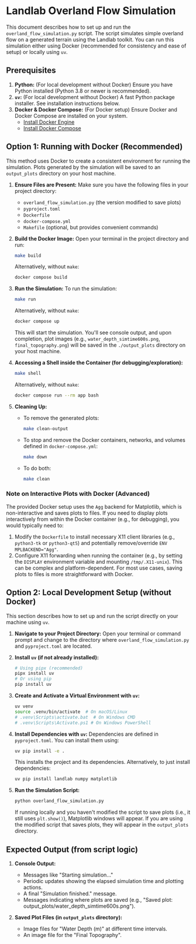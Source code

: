 # Landlab Overland Flow Simulation

This document describes how to set up and run the `overland_flow_simulation.py` script.
The script simulates simple overland flow on a generated terrain using the Landlab toolkit.
You can run this simulation either using Docker (recommended for consistency and ease of setup) or locally using `uv`.

## Prerequisites

1.  **Python:** (For local development without Docker) Ensure you have Python installed (Python 3.8 or newer is recommended).
2.  **`uv`:** (For local development without Docker) A fast Python package installer. See installation instructions below.
3.  **Docker & Docker Compose:** (For Docker setup) Ensure Docker and Docker Compose are installed on your system.
    *   [Install Docker Engine](https://docs.docker.com/engine/install/)
    *   [Install Docker Compose](https://docs.docker.com/compose/install/)

## Option 1: Running with Docker (Recommended)

This method uses Docker to create a consistent environment for running the simulation. Plots generated by the simulation will be saved to an `output_plots` directory on your host machine.

1.  **Ensure Files are Present:**
    Make sure you have the following files in your project directory:
    *   `overland_flow_simulation.py` (the version modified to save plots)
    *   `pyproject.toml`
    *   `Dockerfile`
    *   `docker-compose.yml`
    *   `Makefile` (optional, but provides convenient commands)

2.  **Build the Docker Image:**
    Open your terminal in the project directory and run:
    ```bash
    make build
    ```
    Alternatively, without `make`:
    ```bash
    docker compose build
    ```

3.  **Run the Simulation:**
    To run the simulation:
    ```bash
    make run
    ```
    Alternatively, without `make`:
    ```bash
    docker compose up
    ```
    This will start the simulation. You'll see console output, and upon completion, plot images (e.g., `water_depth_simtime600s.png`, `final_topography.png`) will be saved in the `./output_plots` directory on your host machine.

4.  **Accessing a Shell inside the Container (for debugging/exploration):**
    ```bash
    make shell
    ```
    Alternatively, without `make`:
    ```bash
    docker compose run --rm app bash
    ```

5.  **Cleaning Up:**
    *   To remove the generated plots:
        ```bash
        make clean-output
        ```
    *   To stop and remove the Docker containers, networks, and volumes defined in `docker-compose.yml`:
        ```bash
        make down
        ```
    *   To do both:
        ```bash
        make clean
        ```

### Note on Interactive Plots with Docker (Advanced)

The provided Docker setup uses the `Agg` backend for Matplotlib, which is non-interactive and saves plots to files. If you need to display plots interactively from within the Docker container (e.g., for debugging), you would typically need to:
1.  Modify the `Dockerfile` to install necessary X11 client libraries (e.g., `python3-tk` or `python3-qt5`) and potentially remove/override `ENV MPLBACKEND="Agg"`.
2.  Configure X11 forwarding when running the container (e.g., by setting the `DISPLAY` environment variable and mounting `/tmp/.X11-unix`). This can be complex and platform-dependent.
For most use cases, saving plots to files is more straightforward with Docker.

## Option 2: Local Development Setup (without Docker)

This section describes how to set up and run the script directly on your machine using `uv`.

1.  **Navigate to your Project Directory:**
    Open your terminal or command prompt and change to the directory where `overland_flow_simulation.py` and `pyproject.toml` are located.

2.  **Install `uv` (if not already installed):**
    ```bash
    # Using pipx (recommended)
    pipx install uv
    # Or using pip
    pip install uv
    ```

3.  **Create and Activate a Virtual Environment with `uv`:**
    ```bash
    uv venv
    source .venv/bin/activate  # On macOS/Linux
    # .venv\Scripts\activate.bat  # On Windows CMD
    # .venv\Scripts\Activate.ps1 # On Windows PowerShell
    ```

4.  **Install Dependencies with `uv`:**
    Dependencies are defined in `pyproject.toml`. You can install them using:
    ```bash
    uv pip install -e .
    ```
    This installs the project and its dependencies. Alternatively, to just install dependencies:
    ```bash
    uv pip install landlab numpy matplotlib
    ```

5.  **Run the Simulation Script:**
    ```bash
    python overland_flow_simulation.py
    ```
    If running locally and you haven't modified the script to save plots (i.e., it still uses `plt.show()`), Matplotlib windows will appear. If you are using the modified script that saves plots, they will appear in the `output_plots` directory.

## Expected Output (from script logic)

1.  **Console Output:**
    *   Messages like "Starting simulation..."
    *   Periodic updates showing the elapsed simulation time and plotting actions.
    *   A final "Simulation finished." message.
    *   Messages indicating where plots are saved (e.g., "Saved plot: output_plots/water_depth_simtime600s.png").

2.  **Saved Plot Files (in `output_plots` directory):**
    *   Image files for "Water Depth (m)" at different time intervals.
    *   An image file for the "Final Topography".